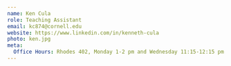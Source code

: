 ```yaml
---
name: Ken Cula
role: Teaching Assistant
email: kc874@cornell.edu
website: https://www.linkedin.com/in/kenneth-cula
photo: ken.jpg
meta:
  Office Hours: Rhodes 402, Monday 1-2 pm and Wednesday 11:15-12:15 pm
---
```

